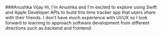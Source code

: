 ###Anushka Vijay
Hi, I'm Anushka and I'm excited to explore using Swift and Apple Developer APIs to build this time tracker app that users share with their friends. I don't have much experience with UI/UX so I look forward to learning to approach software development from different directions such as backend and frontend. 